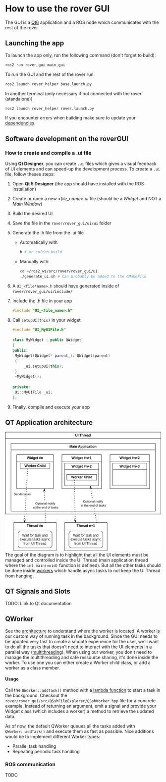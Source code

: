 # How to use the rover GUI

The GUI is a [Qt6](https://doc.qt.io/qt-6/) application and a ROS node which communicates with the rest of the rover.

## Launching the app

To launch the app only, run the following command (don't forget to build):

```bash
ros2 run rover_gui main_gui
```

To run the GUI and the rest of the rover run:

```bash
ros2 launch rover_helper base.launch.py
```

In another terminal (only necessary if not connected with the rover (standalone))

```bash
ros2 launch rover_helper rover.launch.py
```

If you encounter errors when building make sure to update your [dependencies](../../../General%20information.md#dependencies).

## Software development on the roverGUI

### How to create and compile a .ui file

Using **Qt Designer**, you can create `.ui` files which gives a visual feedback of UI elements and can speed-up the development process. To create a `.ui` file, follow theses steps:

1. Open **Qt 5 Designer** (the app should have installed with the ROS installation)
2. Create or open a new _<file_name>.ui_ file (should be a _Widget_ and NOT a _Main Window_)
3. Build the desired UI
4. Save the file in the `rover/rover_gui/ui/ui` folder
5. Generate the .h file from the .ui file
   - Automatically with
     ```bash
     b # or colcon build
     ```
   - Manually with:
     ```bash
     cd ~/ros2_ws/src/rover/rover_gui/ui
     ./generate_ui.sh # Can probably be added to the CMakeFile
     ```
6. A `UI_<file*name>.h` should have generated inside of `rover/rover_gui/ui/include/`
7. Include the .h file in your app

   ```cpp
   #include "UI_<file_name>.h"
   ```

8. Call `setupUI(this)` in your widget

   ```cpp
   #include "UI_MyUIFile.h"

   class MyWidget : public QWidget
   {
   public:
   	MyWidget(QWidget* parent_): QWidget(parent)
   	{
   		_ui.setupUi(this);
   	}
   	~MyWidget();

   private:
   	Ui::MyUIFile _ui;
   };
   ```

9. Finally, compile and execute your app

## QT Application architecture

![](../../../attachements/gui_widget_architecture.png)
The goal of the diagram is to highlight that all the UI elements must be managed and controlled inside the UI Thread (main application thread where the `int main(void)` function is defined). But all the other tasks should be done inside [workers](#QWorker) which handle async tasks to not keep the UI Thread from hanging.

## QT Signals and Slots

TODO: Link to Qt documentation

## QWorker

See the [architecture](#QT%20Application%20architecture) to understand where the worker is located. A worker is our custom way of running task in the background. Since the GUI needs to be updated very fast to create a smooth experience for the user, we'll want to do all the tasks that doesn't need to interact with the UI elements in a parallel way ([multithreading](https://hackernoon.com/multithreading-for-beginners-step-by-step)). When using our worker, you don't need to manage the multithreading and safe ressource sharing, it's done inside the worker. To use one you can either create a Worker child class, or add a worker as a class member.

#### Usage

Call the `QWorker::addTask()` method with a [lambda function](https://dev.to/glpuga/c-lambdas-for-beginners-313c) to start a task in the background. Checkout the `rover/rover_gui/src/QSshFileExplorer/QSshWorker.hpp` file for a concrete example. Instead of returning an argument, emit a signal and provide your Widget class (which includes a worker) a method to retrieve the updated data.

As of now, the default QWorker queues all the tasks added with `QWorker::addTask()` and execute them as fast as possible. Nice additions would be to implement different Worker types:

- Parallel task handling
- Repeating periodic task handling

### ROS communication

TODO
